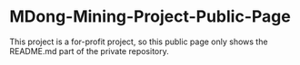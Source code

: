 # MDong-Mining-Project-Public-Page
This project is a for-profit project, so this public page only shows the README.md part of the private repository.
